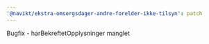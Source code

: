 ```yaml
---
'@navikt/ekstra-omsorgsdager-andre-forelder-ikke-tilsyn': patch
---
```


Bugfix - harBekreftetOpplysninger manglet
